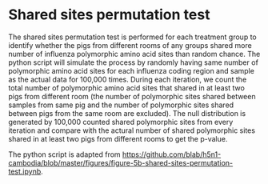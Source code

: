 # Shared sites permutation test

The shared sites permutation test is performed for each treatment group to identify whether the pigs from different rooms of any groups shared more number of influenza polymorphic amino acid sites than random chance. The python script will simulate the process by randomly having same number of polymorphic amino acid sites for each influenza coding region and sample as the actual data for 100,000 times. 
During each iteration, we count the total number of polymorphic amino acid sites that shared in at least two pigs from different room (the number of polymorphic sites shared between samples from same pig and the number of polymorphic sites shared between pigs from the same room are excluded). The null distribution is generated by 100,000 counted shared polymorphic sites from every iteration and compare with the actural number of shared polymorphic sites shared in at least two pigs from different rooms to get the p-value.

The python script is adapted from https://github.com/blab/h5n1-cambodia/blob/master/figures/figure-5b-shared-sites-permutation-test.ipynb.

